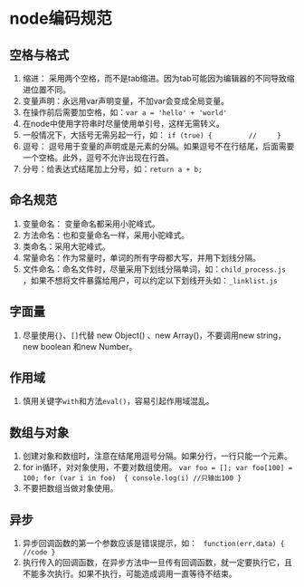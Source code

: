 # node编码规范

## 空格与格式

1. 缩进： 采用两个空格，而不是tab缩进。因为tab可能因为编辑器的不同导致缩进位置不同。
2. 变量声明：永远用var声明变量，不加var会变成全局变量。
3. 在操作前后需要加空格，如：`var a = 'hello' + 'world'`
4. 在node中使用字符串时尽量使用单引号，这样无需转义。
5. 一般情况下，大括号无需另起一行，如：
   ​ ` if (true) {
   ​        //
   ​    }
   `
6. 逗号： 逗号用于变量的声明或是元素的分隔。如果逗号不在行结尾，后面需要一个空格。此外，逗号不允许出现在行首。
7. 分号：给表达式结尾加上分号，如：`return a + b;`

## 命名规范

1. 变量命名： 变量命名都采用小驼峰式。
2. 方法命名：也和变量命名一样，采用小驼峰式。
3. 类命名：采用大驼峰式。
4. 常量命名：作为常量时，单词的所有字母都大写，并用下划线分隔。
5. 文件命名：命名文件时，尽量采用下划线分隔单词，如：`child_process.js` ，如果不想将文件暴露给用户，可以约定以下划线开头如：`_linklist.js`

## 字面量
1. 尽量使用`{}`、`[]`代替 new Object() 、new Array()，不要调用new string，new boolean 和new Number。

## 作用域
1. 慎用关键字`with`和方法`eval()`，容易引起作用域混乱。

## 数组与对象
1. 创建对象和数组时，注意在结尾用逗号分隔。如果分行，一行只能一个元素。
2. for in循环，对对象使用，不要对数组使用。
  `var foo = [];
   var foo[100] = 100;
   for (var i in foo)  {
    console.log(i) //只输出100
   }`
3. 不要把数组当做对象使用。

## 异步
1. 异步回调函数的第一个参数应该是错误提示，如：
` function(err,data) {
    //code
}`
2. 执行传入的回调函数，在异步方法中一旦传有回调函数，就一定要执行它，且不能多次执行。如果不执行，可能造成调用一直等待不结束。

